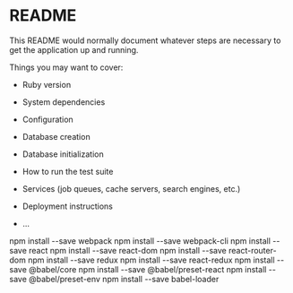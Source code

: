 # README

This README would normally document whatever steps are necessary to get the
application up and running.

Things you may want to cover:

* Ruby version

* System dependencies

* Configuration

* Database creation

* Database initialization

* How to run the test suite

* Services (job queues, cache servers, search engines, etc.)

* Deployment instructions

* ...


npm install --save webpack
npm install --save webpack-cli
npm install --save react
npm install --save react-dom
npm install --save react-router-dom
npm install --save redux
npm install --save react-redux
npm install --save @babel/core
npm install --save @babel/preset-react
npm install --save @babel/preset-env
npm install --save babel-loader
